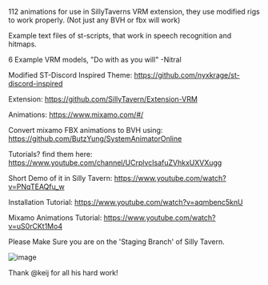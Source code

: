 112 animations for use in SillyTaverns VRM extension, they use modified rigs to work properly. (Not just any BVH or fbx will work) 

Example text files of st-scripts, that work in speech recognition and hitmaps.

6 Example VRM models, "Do with as you will" -Nitral

Modified ST-Discord Inspired Theme: https://github.com/nyxkrage/st-discord-inspired

Extension: https://github.com/SillyTavern/Extension-VRM 

Animations: https://www.mixamo.com/#/

Convert mixamo FBX animations to BVH using: https://github.com/ButzYung/SystemAnimatorOnline 

Tutorials? find them here: https://www.youtube.com/channel/UCrplvcIsafuZVhkxUXVXugg

Short Demo of it in Silly Tavern: https://www.youtube.com/watch?v=PNqTEAQfu_w

Installation Tutorial: https://www.youtube.com/watch?v=aqmbenc5knU

Mixamo Animations Tutorial: https://www.youtube.com/watch?v=uS0rCKt1Mo4

Please Make Sure you are on the 'Staging Branch' of Silly Tavern.

![image](https://github.com/test157t/VRM-Assets-Pack-For-Silly-Tavern/assets/111318644/45c8c74f-ffe6-48d0-a1ec-deef5c62844b)

Thank @keij for all his hard work!
